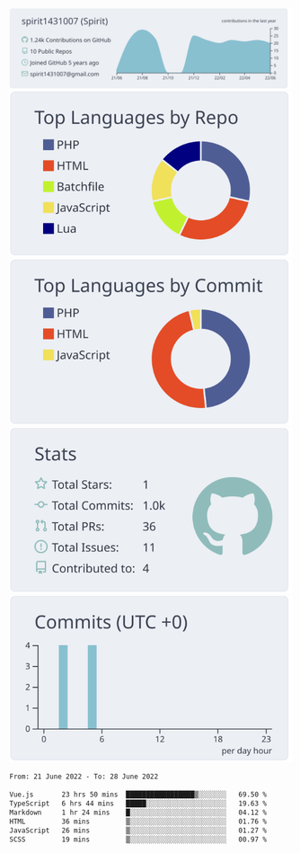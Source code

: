 [![](https://raw.githubusercontent.com/spirit1431007/spirit1431007/master/profile-summary-card-output/nord_bright/0-profile-details.svg)](https://git.io/spiritx)
[![](https://raw.githubusercontent.com/spirit1431007/spirit1431007/master/profile-summary-card-output/nord_bright/1-repos-per-language.svg)](https://git.io/spiritx) [![](https://raw.githubusercontent.com/spirit1431007/spirit1431007/master/profile-summary-card-output/nord_bright/2-most-commit-language.svg)](https://git.io/spiritx)
[![](https://raw.githubusercontent.com/spirit1431007/spirit1431007/master/profile-summary-card-output/nord_bright/3-stats.svg)](https://git.io/spiritx) [![](https://raw.githubusercontent.com/spirit1431007/spirit1431007/master/profile-summary-card-output/nord_bright/4-productive-time.svg)](https://git.io/spiritx)

<!--START_SECTION:waka-->

```text
From: 21 June 2022 - To: 28 June 2022

Vue.js       23 hrs 50 mins  █████████████████▒░░░░░░░   69.50 %
TypeScript   6 hrs 44 mins   █████░░░░░░░░░░░░░░░░░░░░   19.63 %
Markdown     1 hr 24 mins    █░░░░░░░░░░░░░░░░░░░░░░░░   04.12 %
HTML         36 mins         ▒░░░░░░░░░░░░░░░░░░░░░░░░   01.76 %
JavaScript   26 mins         ▒░░░░░░░░░░░░░░░░░░░░░░░░   01.27 %
SCSS         19 mins         ▒░░░░░░░░░░░░░░░░░░░░░░░░   00.97 %
```

<!--END_SECTION:waka-->
